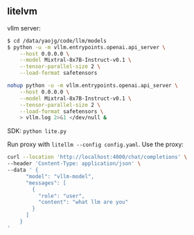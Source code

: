 ## litelvm
vllm server:
```bash
$ cd /data/yaojg/code/llm/models
$ python -u -m vllm.entrypoints.openai.api_server \
    --host 0.0.0.0 \
    --model Mixtral-8x7B-Instruct-v0.1 \
    --tensor-parallel-size 2 \
    --load-format safetensors
```

```bash
nohup python -u -m vllm.entrypoints.openai.api_server \
    --host 0.0.0.0 \
    --model Mixtral-8x7B-Instruct-v0.1 \
    --tensor-parallel-size 2 \
    --load-format safetensors \
    > vllm.log 2>&1 </dev/null &
```


SDK: `python lite.py`

Run proxy with `litellm --config config.yaml`. Use the proxy:
```bash
curl --location 'http://localhost:4000/chat/completions' \
--header 'Content-Type: application/json' \
--data ' {
      "model": "vllm-model",
      "messages": [
        {
          "role": "user",
          "content": "what llm are you"
        }
      ]
    }
'
```
